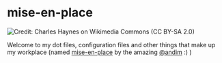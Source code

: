 # mise-en-place
![Credit: Charles Haynes on Wikimedia Commons ([CC BY-SA 2.0](https://creativecommons.org/licenses/by-sa/2.0/)) ](mise-en-place.png)

Welcome to my dot files, configuration files and other things that make up my workplace (named [mise-en-place](https://en.wikipedia.org/wiki/Mise_en_place) by the amazing [@andim](https://www.github.com/andim) :) ) 
